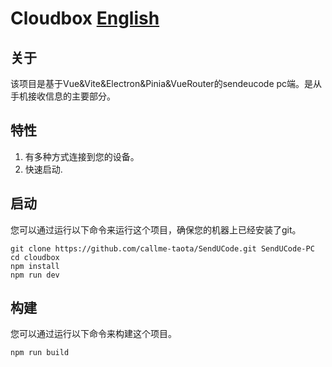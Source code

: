 # Cloudbox [English](https://github.com/callme-taota/SendUCode/blob/Senducode-PC/README.md)

## 关于

该项目是基于Vue&Vite&Electron&Pinia&VueRouter的sendeucode pc端。是从手机接收信息的主要部分。

## 特性
1. 有多种方式连接到您的设备。
2. 快速启动.

## 启动

您可以通过运行以下命令来运行这个项目，确保您的机器上已经安装了git。
```
git clone https://github.com/callme-taota/SendUCode.git SendUCode-PC
cd cloudbox
npm install
npm run dev
```

## 构建

您可以通过运行以下命令来构建这个项目。
```
npm run build
```
